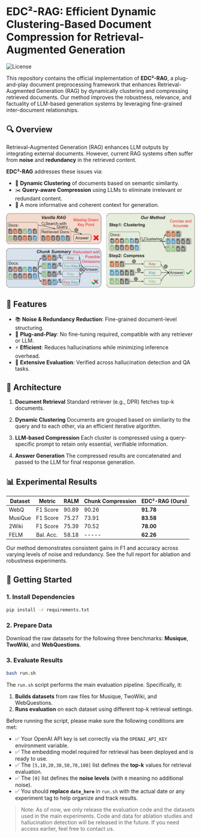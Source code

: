 # EDC²-RAG: Efficient Dynamic Clustering-Based Document Compression for Retrieval-Augmented Generation

![License](https://img.shields.io/badge/license-MIT-blue.svg)

This repository contains the official implementation of **EDC²-RAG**, a plug-and-play document preprocessing framework that enhances Retrieval-Augmented Generation (RAG) by dynamically clustering and compressing retrieved documents. Our method improves the robustness, relevance, and factuality of LLM-based generation systems by leveraging fine-grained inter-document relationships.

## 🔍 Overview

Retrieval-Augmented Generation (RAG) enhances LLM outputs by integrating external documents. However, current RAG systems often suffer from **noise** and **redundancy** in the retrieved content.

**EDC²-RAG** addresses these issues via:

* 🔗 **Dynamic Clustering** of documents based on semantic similarity.
* ✂️ **Query-aware Compression** using LLMs to eliminate irrelevant or redundant content.
* 🧠 A more informative and coherent context for generation.

![Overview](pictures/overview.jpg)

## 🚀 Features

* 📚 **Noise & Redundancy Reduction**: Fine-grained document-level structuring.
* 🧩 **Plug-and-Play**: No fine-tuning required, compatible with any retriever or LLM.
* ⚡ **Efficient**: Reduces hallucinations while minimizing inference overhead.
* 🧪 **Extensive Evaluation**: Verified across hallucination detection and QA tasks.

## 🧱 Architecture

1. **Document Retrieval**
   Standard retriever (e.g., DPR) fetches top-k documents.

2. **Dynamic Clustering**
   Documents are grouped based on similarity to the query and to each other, via an efficient iterative algorithm.

3. **LLM-based Compression**
   Each cluster is compressed using a query-specific prompt to retain only essential, verifiable information.

4. **Answer Generation**
   The compressed results are concatenated and passed to the LLM for final response generation.

## 📊 Experimental Results

| Dataset | Metric    | RALM  | Chunk Compression | EDC²-RAG (Ours) |
| ------- | --------- | ----- | ----------------- | --------------- |
| WebQ    | F1 Score  | 90.89 | 90.26             | **91.78**       |
| MusiQue | F1 Score  | 75.27 | 73.91             | **83.58**       |
| 2Wiki   | F1 Score  | 75.39 | 70.52             | **78.00**       |
| FELM    | Bal. Acc. | 58.18 | -----             | **62.26**       |

Our method demonstrates consistent gains in F1 and accuracy across varying levels of noise and redundancy. See the full report for ablation and robustness experiments.

## 🧪 Getting Started

### 1. Install Dependencies

```bash
pip install -r requirements.txt
```

### 2. Prepare Data

Download the raw datasets for the following three benchmarks: **Musique**, **TwoWiki**, and **WebQuestions**.

### 3. Evaluate Results

```bash
bash run.sh
```

The `run.sh` script performs the main evaluation pipeline. Specifically, it:

1. **Builds datasets** from raw files for Musique, TwoWiki, and WebQuestions.
2. **Runs evaluation** on each dataset using different top-k retrieval settings.

Before running the script, please make sure the following conditions are met:

* ✅ Your OpenAI API key is set correctly via the `OPENAI_API_KEY` environment variable.
* ✅ The embedding model required for retrieval has been deployed and is ready to use.
* ✅ The `[5,10,20,30,50,70,100]` list defines the **top-k** values for retrieval evaluation.
* ✅ The `[0]` list defines the **noise levels** (with `0` meaning no additional noise).
* ✅ You should **replace `date_here`** in `run.sh` with the actual date or any experiment tag to help organize and track results.

> Note: As of now, we only release the evaluation code and the datasets used in the main experiments. Code and data for ablation studies and hallucination detection will be released in the future. If you need access earlier, feel free to contact us.





